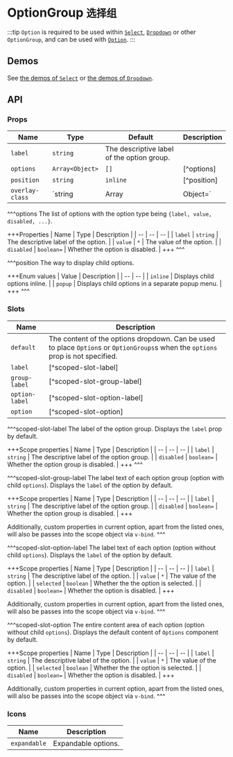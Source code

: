 # OptionGroup <small>选择组</small>

:::tip
`Option` is required to be used within [`Select`](./select), [`Dropdown`](./dropdown) or other `OptionGroup`, and can be used with [`Option`](./option).
:::

## Demos

See [the demos of `Select`](./select#demos) or [the demos of `Dropdown`](./dropdown#demos).

## API

### Props

| Name | Type | Default | Description |
| -- | -- | -- | -- |
| `label` | `string` | The descriptive label of the option group. |
| `options` | `Array<Object>` | `[]` | [^options] |
| `position` | `string` | `inline` | [^position] |
| `overlay-class` | `string|Array|Object=` | - | See the `overlay-class` prop of [`Overlay`](./overlay). |

^^^options
The list of options with the option type being `{label, value, disabled, ...}`.

+++Properties
| Name | Type | Description |
| -- | -- | -- |
| `label` | `string` | The descriptive label of the option. |
| `value` | `*` | The value of the option. |
| `disabled` | `boolean=` | Whether the option is disabled. |
+++
^^^

^^^position
The way to display child options.

+++Enum values
| Value | Description |
| -- | -- |
| `inline` | Displays child options inline. |
| `popup` | Displays child options in a separate popup menu. |
+++
^^^

### Slots

| Name | Description |
| -- | -- |
| `default` | The content of the options dropdown. Can be used to place `Option`s or `OptionGroups`s when the `options` prop is not specified. |
| `label` | [^scoped-slot-label] |
| `group-label` | [^scoped-slot-group-label] |
| `option-label` | [^scoped-slot-option-label] |
| `option` | [^scoped-slot-option] |

^^^scoped-slot-label
The label of the option group. Displays the `label` prop by default.

+++Scope properties
| Name | Type | Description |
| -- | -- | -- |
| `label` | `string` | The descriptive label of the option group. |
| `disabled` | `boolean=` | Whether the option group is disabled. |
+++
^^^

^^^scoped-slot-group-label
The label text of each option group (option with child `options`). Displays the `label` of the option by default.

+++Scope properties
| Name | Type | Description |
| -- | -- | -- |
| `label` | `string` | The descriptive label of the option group. |
| `disabled` | `boolean=` | Whether the option group is disabled. |
+++

Additionally, custom properties in current option, apart from the listed ones, will also be passes into the scope object via `v-bind`.
^^^

^^^scoped-slot-option-label
The label text of each option (option without child `options`). Displays the `label` of the option by default.

+++Scope properties
| Name | Type | Description |
| -- | -- | -- |
| `label` | `string` | The descriptive label of the option. |
| `value` | `*` | The value of the option. |
| `selected` | `boolean` | Whether the the option is selected. |
| `disabled` | `boolean=` | Whether the option is disabled. |
+++

Additionally, custom properties in current option, apart from the listed ones, will also be passes into the scope object via `v-bind`.
^^^

^^^scoped-slot-option
The entire content area of each option (option without child `options`). Displays the default content of `Options` component by default.

+++Scope properties
| Name | Type | Description |
| -- | -- | -- |
| `label` | `string` | The descriptive label of the option. |
| `value` | `*` | The value of the option. |
| `selected` | `boolean` | Whether the the option is selected. |
| `disabled` | `boolean=` | Whether the option is disabled. |
+++

Additionally, custom properties in current option, apart from the listed ones, will also be passes into the scope object via `v-bind`.
^^^

### Icons

| Name | Description |
| -- | -- |
| `expandable` | Expandable options. |
